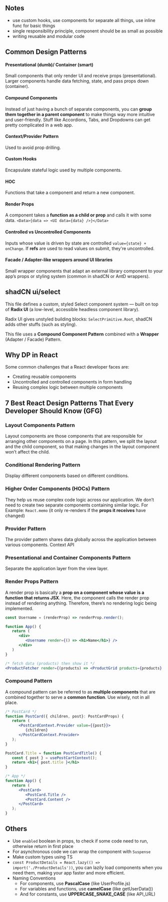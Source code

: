 ## Notes
- use custom hooks, use components for separate all things, use inline func for basic things
- single responsibility principle, component should be as small as possible
- writing reusable and modular code

## Common Design Patterns

#### Presentational (dumb)/ Container (smart)
Small components that only render UI and receive props (presentational). Larger components handle data fetching, state, and pass props down (container).

#### Compound Components
Instead of just having a bunch of separate components, you can **group them together in a parent component** to make things way more intuitive and user-friendly. Stuff like Accordions, Tabs, and Dropdowns can get pretty complicated in a web app.

#### Context/Provider Pattern
Used to avoid prop drilling.

#### Custom Hooks
Encapsulate stateful logic used by multiple components.

#### HOC
Functions that take a component and return a new component.

#### Render Props
A component takes a **function as a child or prop** and calls it with some data. `<Data>{data => <UI data={data} />}</Data>`

#### Controlled vs Uncontrolled Components
Inputs whose value is driven by state are controlled `value={state} + onChange`. If **refs** are used to read values on submit, they're uncontrolled.

#### Facade / Adapter-like wrappers around UI libraries
Small wrapper components that adapt an external library component to your app’s props or styling system (common in shadCN or AntD wrappers).

## shadCN ui/select
This file defines a custom, styled Select component system — built on top of **Radix UI** (a low-level, accessible headless component library).

Radix UI gives unstyled building blocks: `SelectPrimitive.Root`, shadCN adds other stuffs (such as styling).

This file uses a **Compound Component Pattern** combined with a **Wrapper** (Adapter / Facade) Pattern.

## Why DP in React
Some common challenges that a React developer faces are:
- Creating reusable components
- Uncontrolled and controlled components in form handling
- Reusing complex logic between multiple components

## 7 Best React Design Patterns That Every Developer Should Know (GFG)
### Layout Components Pattern
Layout components are those components that are responsible for arranging other components on a page. In this pattern, we split the layout and the child component, so that making changes in the layout component won’t affect the child.

### Conditional Rendering Pattern
Display different components based on different conditions.

### Higher Order Components (HOCs) Pattern
They help us reuse complex code logic across our application. We don’t need to create two separate components containing similar logic. For Example: `React.memo` (it only re-renders if the **props it receives** have changed)

### Provider Pattern
The provider pattern shares data globally across the application between various components. Context API

### Presentational and Container Components Pattern
Separate the application layer from the view layer.

### Render Props Pattern
A render prop is basically a **prop on a component whose value is a function that returns JSX**. Here, the component calls the render prop instead of rendering anything. Therefore, there’s no rendering logic being implemented.

```jsx
const Username = (renderProp) => renderProp.render();

function App() {
   return (
      <div>
         <Username render={() => <h1>Name</h1>} />
      </div>
   )
}
```

```jsx
/* fetch data (products) then show it */
<ProductFetcher render={(products) => <ProductGrid products={products} />} />
```

### Compound Pattern
A compound pattern can be referred to as **multiple components** that are combined together to serve a **common function**. Use wisely, not in all place.
```jsx
/* PostCard */
function PostCard({ children, post}: PostCardProps) {
   return (
      <PostCardContext.Provider value={{post}}>
         {children}
      </PostCardContext.Provider>
   );
}

PostCard.Title = function PostCardTitle() {
   const { post } = usePostCartContext();
   return <h1>{ post.title }</h1>
}
```

```jsx
/* App */
function App() {
   return (
      <PostCard>
         <PostCard.Title />
         <PostCard.Content />
      </PostCard>
   );
}
```

## Others
- Use `enabled` boolean in props, to check if some code need to run, otherwise return in first place
- For asynchronous code we can wrap the component with `Suspense`
- Make custom types using TS
- `const ProductDetails = React.lazy(() => import('./ProductDetails'))`, you can lazily load components when you need them, making your app faster and more efficient.
- Naming Conventions
   - For components, use **PascalCase** (like UserProfile.js)
   - For variables and functions, use **camelCase** (like getUserData())
   - And for constants, use **UPPERCASE_SNAKE_CASE** (like API_URL)
